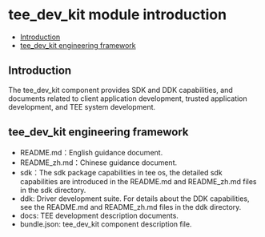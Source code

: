 # tee_dev_kit module introduction<a name="EN-US_TOPIC_0000001078530726"></a>

-   [Introduction](#section469617221261)
-   [tee_dev_kit engineering framework](#section15884114210197)

## Introduction<a name="section469617221261"></a>

The tee_dev_kit component provides SDK and DDK capabilities, and documents related to client application development, trusted application development, and TEE system development.

## tee_dev_kit engineering framework<a name="section15884114210197"></a>

-   README.md：English guidance document.
-   README_zh.md：Chinese guidance document.
-   sdk：The sdk package capabilities in tee os, the detailed sdk capabilities are introduced in the README.md and README_zh.md files in the sdk directory.
-   ddk: Driver development suite. For details about the DDK capabilities, see the README.md and README_zh.md files in the ddk directory.
-   docs: TEE development description documents.
-   bundle.json: tee_dev_kit component description file.

